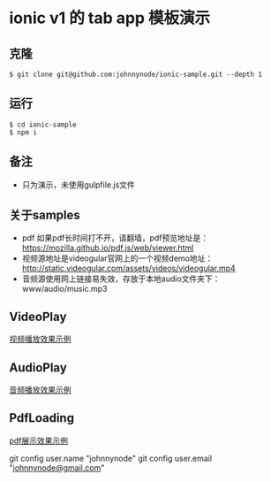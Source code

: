 # ionic v1 的 tab app 模板演示

## 克隆
```
$ git clone git@github.com:johnnynode/ionic-sample.git --depth 1
```

## 运行
```
$ cd ionic-sample
$ npm i

```

## 备注
- 只为演示，未使用gulpfile.js文件

## 关于samples

- pdf 如果pdf长时间打不开，请翻墙，pdf预览地址是：https://mozilla.github.io/pdf.js/web/viewer.html
- 视频源地址是videogular官网上的一个视频demo地址：http://static.videogular.com/assets/videos/videogular.mp4
- 音频源使用网上链接易失效，存放于本地audio文件夹下：www/audio/music.mp3

## VideoPlay
[视频播放效果示例](video.md)

## AudioPlay
[音频播放效果示例](audio.md)

## PdfLoading
[pdf展示效果示例](pdf.md)

git config user.name "johnnynode"
git config user.email "johnnynode@gmail.com"